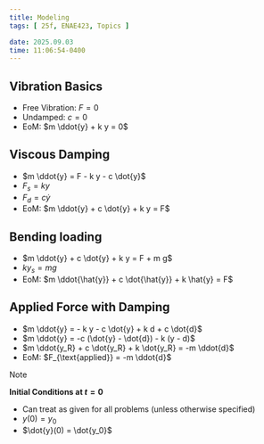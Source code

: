 ```yaml
---
title: Modeling
tags: [ 25f, ENAE423, Topics ]

date: 2025.09.03
time: 11:06:54-0400
---
```


## Vibration Basics
- Free Vibration: $F = 0$
- Undamped: $c = 0$
- EoM: $m \ddot{y} + k y = 0$

## Viscous Damping
- $m \ddot{y} = F - k y - c \dot{y}$
- $F_s = k y$
- $F_d = c \dot{y}$
- EoM: $m \ddot{y} + c \dot{y} + k y = F$

## Bending loading
- $m \ddot{y} + c \dot{y} + k y = F + m g$
- $k y_s = m g$
- EoM: $m \ddot{\hat{y}} + c \dot{\hat{y}} + k \hat{y} = F$

## Applied Force with Damping
- $m \ddot{y} = - k y - c \dot{y} + k d + c \dot{d}$
- $m \ddot{y} = -c (\dot{y} - \dot{d}) - k (y - d)$
- $m \ddot{y_R} + c \dot{y_R} + k \dot{y_R} = -m \ddot{d}$
- EoM: $F_{\text{applied}} = -m \ddot{d}$

> [!NOTE]
> __Initial Conditions at $t = 0$__
> - Can treat as given for all problems (unless otherwise specified)
> - $y(0) = y_0$
> - $\dot{y}(0) = \dot{y_0}$
